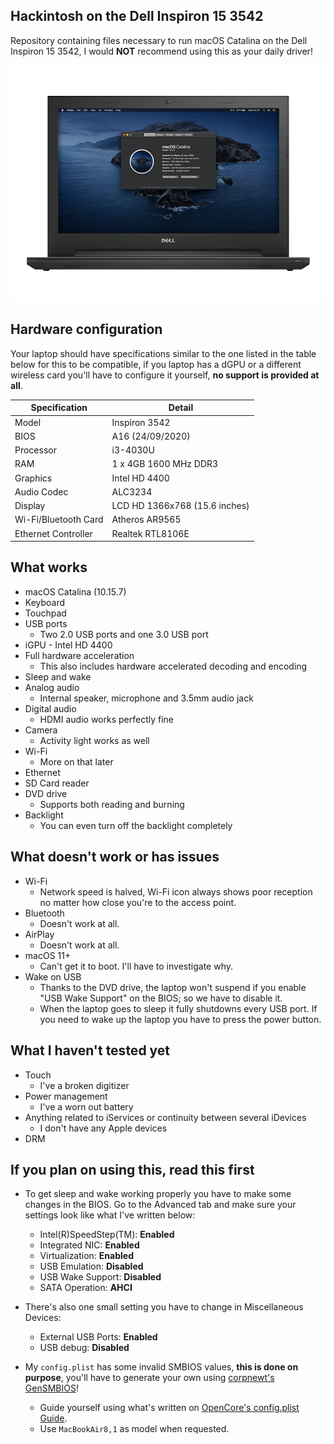 ## Hackintosh on the Dell Inspiron 15 3542
Repository containing files necessary to run macOS Catalina on the Dell Inspiron 15 3542, I would **NOT** recommend using this as your daily driver!

<p align="center">
	<img  src="https://github.com/filemanager1/Hackintosh-OpenCore-EFI-Dell-Inspiron-3542/blob/main/Unrelated/Laptop.png?raw=true"  alt="Your Hackintosh will look like this!"/>
</p>

## Hardware configuration
Your laptop should have specifications similar to the one listed in the table below for this to be compatible, if you laptop has a dGPU or a different wireless card you'll have to configure it yourself, **no support is provided at all**.

|Specification|Detail|
|--|--|
|Model|Inspiron 3542|
|BIOS|A16 (24/09/2020)|
|Processor|i3-4030U|
|RAM|1 x 4GB 1600 MHz DDR3|
|Graphics|Intel HD 4400|
|Audio Codec|ALC3234|
|Display|LCD HD 1366x768 (15.6 inches)|
|Wi-Fi/Bluetooth Card|Atheros AR9565|
|Ethernet Controller|Realtek RTL8106E|

## What works
* macOS Catalina (10.15.7)
* Keyboard
* Touchpad
* USB ports
	* Two 2.0 USB ports and one 3.0 USB port
* iGPU - Intel HD 4400
* Full hardware acceleration
	* This also includes hardware accelerated decoding and encoding
* Sleep and wake
* Analog audio
	* Internal speaker, microphone and 3.5mm audio jack
* Digital audio
	* HDMI audio works perfectly fine
* Camera
	* Activity light works as well
* Wi-Fi
	* More on that later
* Ethernet
* SD Card reader
* DVD drive
	* Supports both reading and burning
* Backlight
	* You can even turn off the backlight completely

## What doesn't work or has issues
* Wi-Fi
	* Network speed is halved, Wi-Fi icon always shows poor reception no matter how close you're to the access point.
* Bluetooth
	* Doesn't work at all.
* AirPlay
	* Doesn't work at all.
* macOS 11+
	* Can't get it to boot. I'll have to investigate why.
* Wake on USB
	* Thanks to the DVD drive, the laptop won't suspend if you enable "USB Wake Support" on the BIOS; so we have to disable it.
	* When the laptop goes to sleep it fully shutdowns every USB port. If you need to wake up the laptop you have to press the power button.

## What I haven't tested yet
* Touch
	* I've a broken digitizer
* Power management
	* I've a worn out battery
* Anything related to iServices or continuity between several iDevices
	* I don't have any Apple devices
* DRM

## If you plan on using this, read this first
* To get sleep and wake working properly you have to make some changes in the BIOS. Go to the Advanced tab and make sure your settings look like what I've written below:
	* Intel(R)SpeedStep(TM): **Enabled**
	* Integrated NIC: **Enabled**
	* Virtualization: **Enabled**
	* USB Emulation: **Disabled**
	* USB Wake Support: **Disabled**
	* SATA Operation: **AHCI**

* There's also one small setting you have to change in Miscellaneous Devices:
	* External USB Ports: **Enabled**
	* USB debug: **Disabled**

* My `config.plist` has some invalid SMBIOS values, **this is done on purpose**, you'll have to generate your own using [corpnewt's GenSMBIOS](https://github.com/corpnewt/GenSMBIOS)!
	* Guide yourself using what's written on [OpenCore's config.plist Guide](https://dortania.github.io/OpenCore-Install-Guide/config-laptop.plist/haswell.html#platforminfo).
	* Use `MacBookAir8,1` as model when requested.
